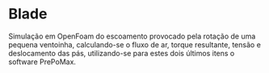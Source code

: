 # Blade
Simulação em OpenFoam do escoamento provocado pela rotação de uma pequena ventoinha, calculando-se o fluxo de ar, torque resultante, tensão e deslocamento das pás, utilizando-se para estes dois últimos itens o software PrePoMax.
